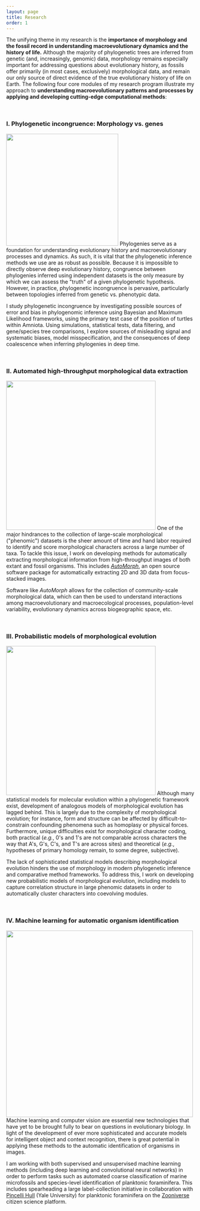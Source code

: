 ```yaml
---
layout: page
title: Research
order: 1
---
```

The unifying theme in my research is the **importance of morphology and the fossil record in understanding macroevolutionary dynamics and the history of life.** Although the majority of phylogenetic trees are inferred from genetic (and, increasingly, genomic) data, morphology remains especially important for addressing questions about evolutionary history, as fossils offer primarily (in most cases, exclusively) morphological data, and remain our only source of direct evidence of the true evolutionary history of life on Earth. The following four core modules of my research program illustrate my approach to **understanding macroevolutionary patterns and processes by applying and developing cutting-edge computational methods**:

<br />

<h3>I. Phylogenetic incongruence: Morphology vs. genes</h3>
<img class="portrait_left" src="http://www.allisonhsiang.com/images/parametric-bootstrapping.jpg" width="300"/>
Phylogenies serve as a foundation for understanding evolutionary history and macroevolutionary processes and dynamics. As such, it is vital that the phylogenetic inference methods we use are as robust as possible. Because it is impossible to directly observe deep evolutionary history, congruence between phylogenies inferred using independent datasets is the only measure by which we can assess the "truth" of a given phylogenetic hypothesis. However, in practice, phylogenetic incongruence is pervasive, particularly between topologies inferred from genetic vs. phenotypic data.

I study phylogenetic incongruence by investigating possible sources of error and bias in phylogenomic inference using Bayesian and Maximum Likelihood frameworks, using the primary test case of the position of turtles within Amniota. Using simulations, statistical tests, data filtering, and gene/species tree comparisons, I explore sources of misleading signal and systematic biases, model misspecification, and the consequences of deep coalescence when inferring phylogenies in deep time.

<br />

<h3>II.  Automated high-throughput morphological data extraction</h3>
<img class="portrait_right" src="http://www.allisonhsiang.com/images/automatic-3d-data-extraction.jpg" width="400"/>
One of the major hindrances to the collection of large-scale morphological ("phenomic") datasets is the sheer amount of time and hand labor required to identify and score morphological characters across a large number of taxa. To tackle this issue, I work on developing methods for automatically extracting morphological information from high-throughput images of both extant and fossil organisms. This includes <a href="https://www.github.com/HullLab/AutoMorph" target="_blank"><em>AutoMorph</em></a>, an open source software package for automatically extracting 2D and 3D data from focus-stacked images.

Software like <em>AutoMorph</em> allows for the collection of community-scale morphological data, which can then be used to understand interactions among macroevolutionary and macroecological processes, population-level variability, evolutionary dynamics across biogeographic space, etc.

<br />

<h3>III. Probabilistic models of morphological evolution</h3>
<img class="portrait_left" src="http://www.allisonhsiang.com/images/correlated-characters.jpg" width="400"/>
Although many statistical models for molecular evolution within a phylogenetic framework exist, development of analogous models of morphological evolution has lagged behind. This is largely due to the complexity of morphological evolution; for instance, form and structure can be affected by difficult-to-constrain confounding phenomena such as homoplasy or physical forces. Furthermore, unique difficulties exist for morphological character coding, both practical (<em>e.g.</em>, 0's and 1's are not comparable across characters the way that A's, G's, C's, and T's are across sites) and theoretical (<em>e.g.</em>, hypotheses of primary homology remain, to some degree, subjective).

The lack of sophisticated statistical models describing morphological evolution hinders the use of morphology in modern phylogenetic inference and comparative method frameworks. To address this, I work on developing new probabilistic models of morphological evolution, including models to capture correlation structure in large phenomic datasets in order to automatically cluster characters into coevolving modules.

<br />

<h3>IV. Machine learning for automatic organism identification</h3>
<img class="portrait_right" src="http://www.allisonhsiang.com/images/supervised-machine-learning-cartoon.jpg" width="500"/>
Machine learning and computer vision are essential new technologies that have yet to be brought fully to bear on questions in evolutionary biology. In light of the development of ever more sophisticated and accurate models for intelligent object and context recognition, there is great potential in applying these methods to the automatic identification of organisms in images.

I am working with both supervised and unsupervised machine learning methods (including deep learning and convolutional neural networks) in order to perform tasks such as automated coarse classification of marine microfossils and species-level identification of planktonic foraminifera. This includes spearheading a large label-collection initiative in collaboration with <a href="https://people.earth.yale.edu/profile/pincelli-hull/about" target="_blank">Pincelli Hull</a> (Yale University) for planktonic foraminifera on the <a href="https://www.zooniverse.org" target="_blank">Zooniverse</a> citizen science platform.
